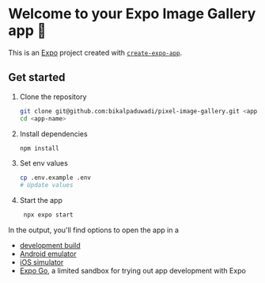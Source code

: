 # Welcome to your Expo Image Gallery app 👋

This is an [Expo](https://expo.dev) project created with [`create-expo-app`](https://www.npmjs.com/package/create-expo-app).

## Get started

1. Clone the repository

   ```bash
   git clone git@github.com:bikalpaduwadi/pixel-image-gallery.git <app-name>
   cd <app-name>
   ```

2. Install dependencies

   ```bash
   npm install
   ```

3. Set env values

   ```bash
   cp .env.example .env
   # Update values
   ```

4. Start the app

   ```bash
    npx expo start
   ```

In the output, you'll find options to open the app in a

- [development build](https://docs.expo.dev/develop/development-builds/introduction/)
- [Android emulator](https://docs.expo.dev/workflow/android-studio-emulator/)
- [iOS simulator](https://docs.expo.dev/workflow/ios-simulator/)
- [Expo Go](https://expo.dev/go), a limited sandbox for trying out app development with Expo
